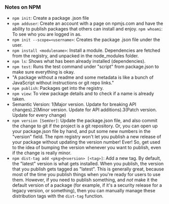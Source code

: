 ### Notes on NPM ###
- `npm init`: Create a package .json file
- `npm adduser`:  Create an account with a page on npmjs.com and have the ability to publish packages that others can install and enjoy. `npm whoami`:  To see who you are logged in as.
- `npm init --scope=<username>`:  Creates the package .json file under the user.
- `npm install <modulename>`: Install a module. Dependencies are fetched from the registry, and unpacked in the node_modules folder.
- `npm ls`: Shows what has been already installed (dependencies).
- `npm test`: Runs the test command under "script" from package.json to make sure everything is okay.
- "A package without a readme and some metadata is like a bunch of JavaScript without instructions or git repo links."
- `npm publish`:  Packages get into the registry.
- `npm view`: To view package details and to check if a name is already taken.
- Semantic Version: 1(Major version. Update for breaking API changes).2(Minor version. Update for API additions).3(Patch version. Update for every change)
- `npm version [SemVer]`: Update the package.json file, and also commit the change to git if the project is a git repository. Or, you can open up your package.json file by hand, and put some new numbers in the "version" field. The npm registry won't let you publish a new release of your package without updating the version number! Ever! So, get used to the idea of bumping the version whenever you want to publish, even if the change is really minor.  
- `npm dist-tag add <pkg>@<version> [<tag>]`: Add a new tag. By default, the "latest" version is what gets installed.  When you publish, the version that you publish gets tagged as "latest". This is generally great, because most of the time you publish things when you're ready for users to use them. However, if you need to publish something, and *not* make it the default version of a package (for example, if it's a security release for a legacy version, or something), then you can manually manage these distribution tags with the `dist-tag` function.  
